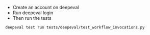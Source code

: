 * Create an account on deepeval 
* Run deepeval login
* Then run the tests

`deepeval test run tests/deepeval/test_workflow_invocations.py`